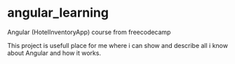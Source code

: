 # angular_learning
Angular (HotelInventoryApp) course from freecodecamp

This project is usefull place for me where i can show and describe all i know about Angular and how it works.

